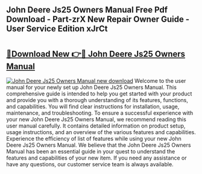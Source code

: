 ## John Deere Js25 Owners Manual Free Pdf Download - Part-zrX New Repair Owner Guide - User Service Edition xJrCt

# <h2><a href="http://bc93285.oget.top/?id=John+Deere+Js25+Owners+Manual">🔗Download New 👉🔴 John Deere Js25 Owners Manual</a></h2>

[![John Deere Js25 Owners Manual new download](https://i.imgur.com/5g1atiW.png)](http://bc93285.oget.top/?id=John+Deere+Js25+Owners+Manual)
Welcome to the user manual for your newly set up John Deere Js25 Owners Manual. This comprehensive guide is intended to help you get started with your product and provide you with a thorough understanding of its features, functions, and capabilities. You will find clear instructions for installation, usage, maintenance, and troubleshooting. To ensure a successful experience with your new John Deere Js25 Owners Manual, we recommend reading this user manual carefully. It contains detailed information on product setup, usage instructions, and an overview of the various features and capabilities. Experience the efficiency of list of features while using your new John Deere Js25 Owners Manual. We believe that the John Deere Js25 Owners Manual has been an essential guide in your quest to understand the features and capabilities of your new item. If you need any assistance or have any questions, our customer service team is always available.

